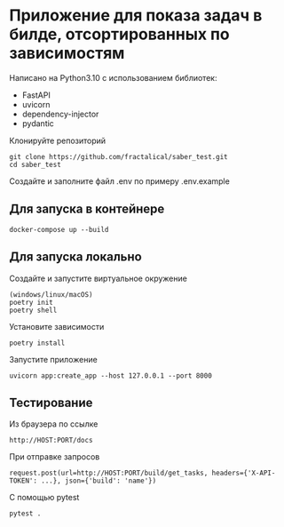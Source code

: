 # Приложение для показа задач в билде, отсортированных по зависимостям

Написано на Python3.10 с использованием библиотек: 
- FastAPI
- uvicorn
- dependency-injector
- pydantic

Клонируйте репозиторий
```
git clone https://github.com/fractalical/saber_test.git
cd saber_test
```

Создайте и заполните файл .env по примеру .env.example

## Для запуска в контейнере
```
docker-compose up --build
```

## Для запуска локально

Создайте и запустите виртуальное окружение
```
(windows/linux/macOS)
poetry init
poetry shell

```
Установите зависимости
```
poetry install
```
Запустите приложение
```
uvicorn app:create_app --host 127.0.0.1 --port 8000
```
## Тестирование
Из браузера по ссылке
```
http://HOST:PORT/docs
```
При отправке запросов
```
request.post(url=http://HOST:PORT/build/get_tasks, headers={'X-API-TOKEN': ...}, json={'build': 'name'})
```
С помощью pytest
```
pytest .
```